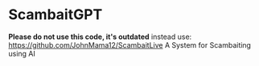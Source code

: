 # ScambaitGPT
**Please do not use this code, it's outdated** instead use: https://github.com/JohnMama12/ScambaitLive
A System for Scambaiting using AI
